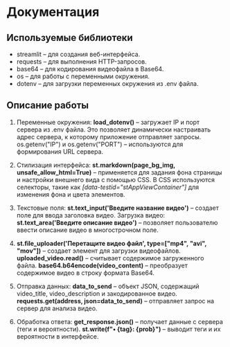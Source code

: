 # Документация
## Используемые библиотеки
- streamlit – для создания веб-интерфейса.
- requests – для выполнения HTTP-запросов.
- base64 – для кодирования видеофайла в Base64.
- os – для работы с переменными окружения.
- dotenv – для загрузки переменных окружения из .env файла.

## Описание работы


1. Переменные окружения: **load_dotenv()** – загружает IP и порт сервера из .env файла. Это позволяет динамически настраивать адрес сервера, к которому приложение отправляет запросы.
os.getenv("IP") и os.getenv("PORT") – используются для формирования URL сервера.


2. Стилизация интерфейса: **st.markdown(page_bg_img, unsafe_allow_html=True)** – применяется для задания фона страницы и настройки внешнего вида с помощью CSS.
В CSS используются селекторы, такие как _[data-testid="stAppViewContainer"]_ для изменения фона и цвета элементов.


3. Текстовые поля: **st.text_input('Введите название видео')** – создает поле для ввода заголовка видео.
Загрузка видео: **st.text_area('Введите описание видео')** – позволяет пользователю ввести описание видео в многострочном поле.


4. **st.file_uploader('Перетащите видео файл', type=["mp4", "avi", "mov"])** – создает элемент для загрузки видеофайлов.
**uploaded_video.read()** – считывает содержимое загруженного файла.
**base64.b64encode(video_content)** – преобразует содержимое видео в строку формата Base64.

5. Отправка данных:
 **data_to_send** – объект JSON, содержащий video_title, video_description и закодированное видео.
**requests.get(address, json=data_to_send)** – отправляет запрос на сервер для анализа видео.

6. Обработка ответа:
 **get_response.json()** – получает данные с сервера (теги и вероятности).
**st.write(f"• {tag}: {prob}")** – выводит теги и их вероятности в интерфейсе.

